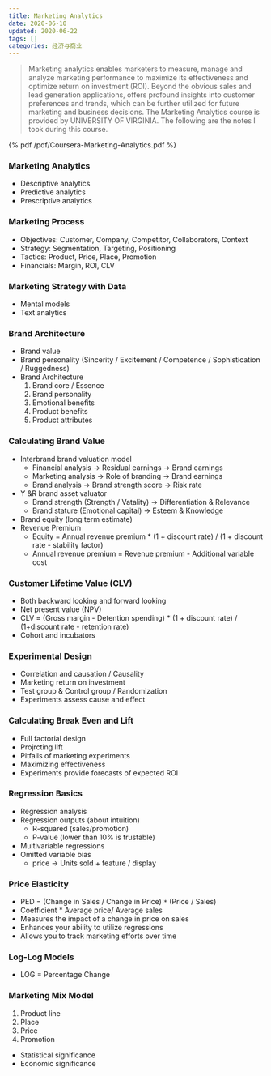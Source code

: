```yaml
---
title: Marketing Analytics
date: 2020-06-10
updated: 2020-06-22
tags: []
categories: 经济与商业
---
```


> Marketing analytics enables marketers to measure, manage and analyze marketing performance to maximize its effectiveness and optimize return on investment (ROI). Beyond the obvious sales and lead generation applications, offers profound insights into customer preferences and trends, which can be further utilized for future marketing and business decisions. The Marketing Analytics course is provided by UNIVERSITY OF VIRGINIA. The following are the notes I took during this course.  

<!--more-->

{%  pdf  /pdf/Coursera-Marketing-Analytics.pdf %}

### Marketing Analytics

- Descriptive analytics
- Predictive analytics
- Prescriptive analytics

### Marketing Process

- Objectives: Customer, Company, Competitor, Collaborators, Context
- Strategy: Segmentation, Targeting, Positioning
- Tactics: Product, Price, Place, Promotion
- Financials: Margin, ROI, CLV

### Marketing Strategy with Data

- Mental models
- Text analytics

### Brand Architecture

- Brand value
- Brand personality (Sincerity / Excitement / Competence / Sophistication / Ruggedness)
- Brand Architecture
  1. Brand core / Essence
  2. Brand personality
  3. Emotional benefits
  4. Product benefits
  5. Product attributes

### Calculating Brand Value

- Interbrand brand valuation model
  - Financial analysis -> Residual earnings -> Brand earnings
  - Marketing analysis -> Role of branding -> Brand earnings
  - Brand analysis -> Brand strength score -> Risk rate
- Y &R brand asset valuator
  - Brand strength (Strength / Vatality) -> Differentiation & Relevance
  - Brand stature (Emotional capital) -> Esteem & Knowledge
- Brand equity (long term estimate)
- Revenue Premium
  - Equity = Annual revenue premium \* (1 + discount rate) / (1 + discount rate - stability factor)
  - Annual revenue premium = Revenue premium - Additional variable cost

### Customer Lifetime Value (CLV)

- Both backward looking and forward looking
- Net present value (NPV)
- CLV = (Gross margin - Detention spending) \* (1 + discount rate) / (1+discount rate - retention rate)
- Cohort and incubators

### Experimental Design

- Correlation and causation / Causality
- Marketing return on investment
- Test group & Control group / Randomization
- Experiments assess cause and effect

### Calculating Break Even and Lift

- Full factorial design
- Projrcting lift
- Pitfalls of marketing experiments
- Maximizing effectiveness
- Experiments provide forecasts of expected ROI

### Regression Basics

- Regression analysis
- Regression outputs (about intuition)
  - R-squared (sales/promotion)
  - P-value (lower than 10% is trustable)
- Multivariable regressions
- Omitted variable bias
  - price -> Units sold + feature / display

### Price Elasticity

- PED = (Change in Sales / Change in Price) `*` (Price / Sales)
- Coefficient \* Average price/ Average sales
- Measures the impact of a change in price on sales
- Enhances your ability to utilize regressions
- Allows you to track marketing efforts over time

### Log-Log Models

- LOG = Percentage Change

### Marketing Mix Model

1. Product line
2. Place
3. Price
4. Promotion
- Statistical significance
- Economic significance
